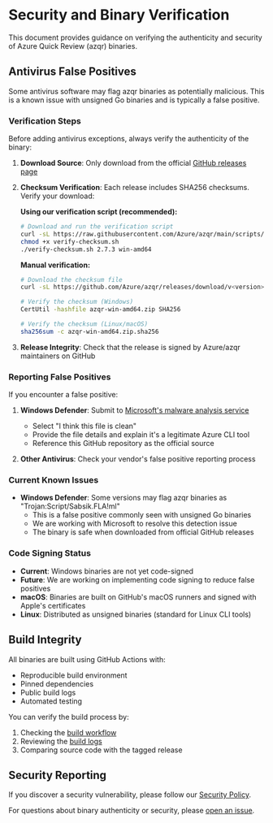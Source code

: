 # Security and Binary Verification

This document provides guidance on verifying the authenticity and security of Azure Quick Review (azqr) binaries.

## Antivirus False Positives

Some antivirus software may flag azqr binaries as potentially malicious. This is a known issue with unsigned Go binaries and is typically a false positive.

### Verification Steps

Before adding antivirus exceptions, always verify the authenticity of the binary:

1. **Download Source**: Only download from the official [GitHub releases page](https://github.com/Azure/azqr/releases)

2. **Checksum Verification**: Each release includes SHA256 checksums. Verify your download:
   
   **Using our verification script (recommended):**
   ```bash
   # Download and run the verification script
   curl -sL https://raw.githubusercontent.com/Azure/azqr/main/scripts/verify-checksum.sh -o verify-checksum.sh
   chmod +x verify-checksum.sh
   ./verify-checksum.sh 2.7.3 win-amd64
   ```
   
   **Manual verification:**
   ```bash
   # Download the checksum file
   curl -sL https://github.com/Azure/azqr/releases/download/v<version>/azqr-win-amd64.zip.sha256 -o azqr-win-amd64.zip.sha256
   
   # Verify the checksum (Windows)
   CertUtil -hashfile azqr-win-amd64.zip SHA256
   
   # Verify the checksum (Linux/macOS)
   sha256sum -c azqr-win-amd64.zip.sha256
   ```

3. **Release Integrity**: Check that the release is signed by Azure/azqr maintainers on GitHub

### Reporting False Positives

If you encounter a false positive:

1. **Windows Defender**: Submit to [Microsoft's malware analysis service](https://www.microsoft.com/en-us/wdsi/filesubmission)
   - Select "I think this file is clean"
   - Provide the file details and explain it's a legitimate Azure CLI tool
   - Reference this GitHub repository as the official source

2. **Other Antivirus**: Check your vendor's false positive reporting process

### Current Known Issues

- **Windows Defender**: Some versions may flag azqr binaries as "Trojan:Script/Sabsik.FLA!ml"
  - This is a false positive commonly seen with unsigned Go binaries
  - We are working with Microsoft to resolve this detection issue
  - The binary is safe when downloaded from official GitHub releases

### Code Signing Status

- **Current**: Windows binaries are not yet code-signed
- **Future**: We are working on implementing code signing to reduce false positives
- **macOS**: Binaries are built on GitHub's macOS runners and signed with Apple's certificates
- **Linux**: Distributed as unsigned binaries (standard for Linux CLI tools)

## Build Integrity

All binaries are built using GitHub Actions with:
- Reproducible build environment
- Pinned dependencies
- Public build logs
- Automated testing

You can verify the build process by:
1. Checking the [build workflow](.github/workflows/build.yml)
2. Reviewing the [build logs](https://github.com/Azure/azqr/actions/workflows/build.yml)
3. Comparing source code with the tagged release

## Security Reporting

If you discover a security vulnerability, please follow our [Security Policy](SECURITY.md).

For questions about binary authenticity or security, please [open an issue](https://github.com/Azure/azqr/issues).